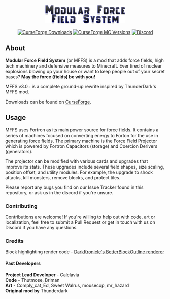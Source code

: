 <p align="center">
    <img src="https://raw.githubusercontent.com/BuiltBrokenModding/MFFS_Classic/9bd18609f2dd87c20bd2fefba639254a425afbe4/src/main/resources/logo.png" alt="Logo" width="50%">
</p>
<p align="center">
    <a href="https://www.curseforge.com/minecraft/mc-mods/mffs">
        <img src="https://cf.way2muchnoise.eu/238546.svg" alt="CurseForge Downloads" align="center">
    </a>
    <a href="https://www.curseforge.com/minecraft/mc-mods/mffs">
        <img src="https://cf.way2muchnoise.eu/versions/238546.svg" alt="CurseForge MC Versions" align="center">
    </a>
    <a href="https://discord.gg/hEYxhN7">
        <img src="https://discord.com/api/guilds/97599288397275136/widget.png?style=shield" alt="Discord" align="center"/>
  </a>
</p>

## About

**Modular Force Field System** (or MFFS) is a mod that adds force fields, high tech machinery and defensive measures to
Minecraft.
Ever tired of nuclear explosions blowing up your house or want to keep people out of your secret bases?
**May the force (fields) be with you!**

MFFS v3.0+ is a complete ground-up rewrite inspired by ThunderDark's MFFS mod.

Downloads can be found on [CurseForge](https://www.curseforge.com/minecraft/mc-mods/mffs).

## Usage

MFFS uses Fortron as its main power source for force fields. It contains a series of machines focused on converting
energy to Forton for the use
in generating force fields. The primary machine is the Force Field Projector which is powered by Fortron Capacitors
(storage) and Coercion Derivers (generators).

The projector can be modified with various cards and upgrades that improve its stats. These upgrades include several
field shapes, size scaling,
position offset, and utility modules. For example, the upgrade to shock attacks, kill monsters, remove blocks, and
protect tiles.

Please report any bugs you find on our Issue Tracker found in this repository, or ask us in the discord if you're unsure.

### Contributing

Contributions are welcome! If you're willing to help out with code, art or localization, feel free to submit a
Pull Request or get in touch with us on Discord if you have any questions.

### Credits

Block highlighting render code - [DarkKronicle's BetterBlockOutline renderer](https://github.com/DarkKronicle/BetterBlockOutline)

#### Past Developers

**Project Lead Developer** - Calclavia  
**Code** - Thutmose, Briman  
**Art** - Comply_cat_Ed, Sweet Walrus, mousecop, mr_hazard  
**Original mod by** Thunderdark  